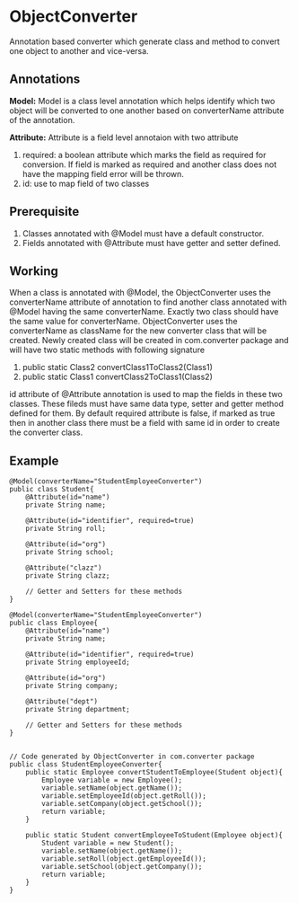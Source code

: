 # ObjectConverter
Annotation based converter which generate class and method to convert one object to another and vice-versa.

## Annotations
**Model:**
Model is a class level annotation which helps identify which two object will be converted to one another based on converterName attribute of the annotation.

**Attribute:**
Attribute is a field level annotaion with two attribute
1. required: a boolean attribute which marks the field as required for conversion. If field is marked as required and another class does not have the mapping field error will be thrown.
2. id: use to map field of two classes

## Prerequisite
1. Classes annotated with @Model must have a default constructor.
2. Fields annotated with @Attribute must have getter and setter defined.

## Working
When a class is annotated with @Model, the ObjectConverter uses the converterName attribute of annotation to find another class annotated with @Model having the same converterName. Exactly two class should have the same value for converterName. ObjectConverter uses the converterName as className for the new converter class that will be created. Newly created class will be created in com.converter package and will have two static methods with following signature
1. public static Class2 convertClass1ToClass2(Class1)
2. public static Class1 convertClass2ToClass1(Class2)

id attribute of @Attribute annotation is used to map the fields in these two classes. These fileds must have same data type, setter and getter method defined for them. By default required attribute is false, if marked as true then in another class there must be a field with same id in order to create the converter class.

## Example
```
@Model(converterName="StudentEmployeeConverter")
public class Student{
    @Attribute(id="name")
    private String name;
    
    @Attribute(id="identifier", required=true)
    private String roll;
    
    @Attribute(id="org")
    private String school;
    
    @Attribute("clazz")
    private String clazz;
    
    // Getter and Setters for these methods
}

@Model(converterName="StudentEmployeeConverter")
public class Employee{
    @Attribute(id="name")
    private String name;
    
    @Attribute(id="identifier", required=true)
    private String employeeId;
    
    @Attribute(id="org")
    private String company;
    
    @Attribute("dept")
    private String department;
    
    // Getter and Setters for these methods
}


// Code generated by ObjectConverter in com.converter package
public class StudentEmployeeConverter{
    public static Employee convertStudentToEmployee(Student object){
        Employee variable = new Employee();
        variable.setName(object.getName());
        variable.setEmployeeId(object.getRoll());
        variable.setCompany(object.getSchool());
        return variable;
    }
    
    public static Student convertEmployeeToStudent(Employee object){
        Student variable = new Student();
        variable.setName(object.getName());
        variable.setRoll(object.getEmployeeId());
        variable.setSchool(object.getCompany());
        return variable;
    }
}
```
